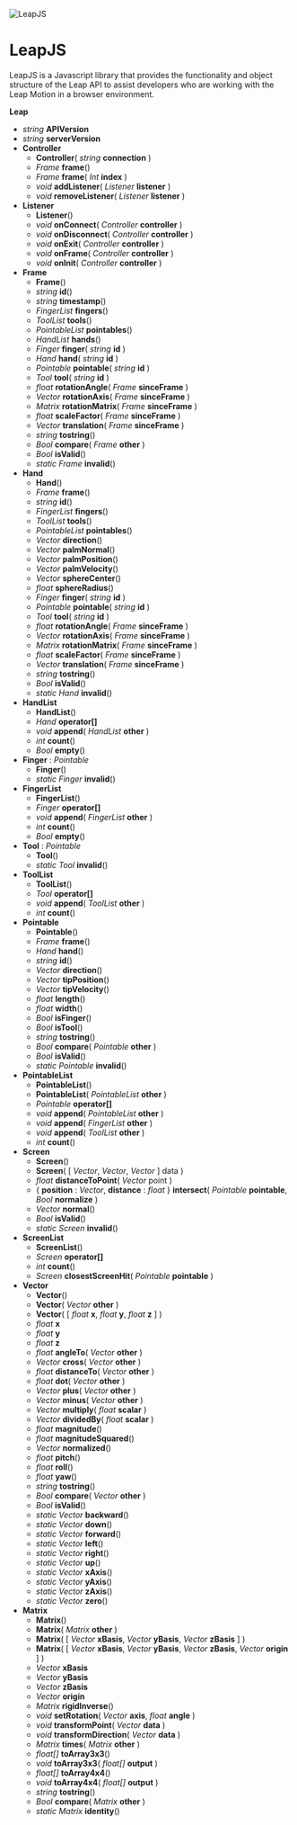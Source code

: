 ![LeapJS](http://deckar01.github.com/images/LeapJS.png)

LeapJS
======

LeapJS is a Javascript library that provides the functionality and object structure of the Leap API to assist developers who are working with the Leap Motion in a browser environment.

**Leap**
* _string_ **APIVersion**
* _string_ **serverVersion**
* **Controller**
  * **Controller**( _string_ **connection** )
  * _Frame_ **frame**()
  * _Frame_ **frame**( _Int_ **index** )
  * _void_ **addListener**( _Listener_ **listener** )
  * _void_ **removeListener**( _Listener_ **listener** )
* **Listener**
  * **Listener**()
  * _void_ **onConnect**( _Controller_ **controller** )
  * _void_ **onDisconnect**( _Controller_ **controller** )
  * _void_ **onExit**( _Controller_ **controller** )
  * _void_ **onFrame**( _Controller_ **controller** )
  * _void_ **onInit**( _Controller_ **controller** )
* **Frame**
  * **Frame**()
  * _string_ **id**()
  * _string_ **timestamp**()
  * _FingerList_ **fingers**()
  * _ToolList_ **tools**()
  * _PointableList_ **pointables**()
  * _HandList_ **hands**()
  * _Finger_ **finger**( _string_ **id** )
  * _Hand_ **hand**( _string_ **id** )
  * _Pointable_ **pointable**( _string_ **id** )
  * _Tool_ **tool**( _string_ **id** )
  * _float_ **rotationAngle**( _Frame_ **sinceFrame** )
  * _Vector_ **rotationAxis**( _Frame_ **sinceFrame** )
  * _Matrix_ **rotationMatrix**( _Frame_ **sinceFrame** )
  * _float_ **scaleFactor**( _Frame_ **sinceFrame** )
  * _Vector_ **translation**( _Frame_ **sinceFrame** )
  * _string_ **tostring**()
  * _Bool_ **compare**( _Frame_ **other** )
  * _Bool_ **isValid**()
  * _static Frame_ **invalid**()
* **Hand**
  * **Hand**()
  * _Frame_ **frame**()
  * _string_ **id**()
  * _FingerList_ **fingers**()
  * _ToolList_ **tools**()
  * _PointableList_ **pointables**()
  * _Vector_ **direction**()
  * _Vector_ **palmNormal**()
  * _Vector_ **palmPosition**()
  * _Vector_ **palmVelocity**()
  * _Vector_ **sphereCenter**()
  * _float_ **sphereRadius**()
  * _Finger_ **finger**( _string_ **id** )
  * _Pointable_ **pointable**( _string_ **id** )
  * _Tool_ **tool**( _string_ **id** )
  * _float_ **rotationAngle**( _Frame_ **sinceFrame** )
  * _Vector_ **rotationAxis**( _Frame_ **sinceFrame** )
  * _Matrix_ **rotationMatrix**( _Frame_ **sinceFrame** )
  * _float_ **scaleFactor**( _Frame_ **sinceFrame** )
  * _Vector_ **translation**( _Frame_ **sinceFrame** )
  * _string_ **tostring**()
  * _Bool_ **isValid**()
  * _static Hand_ **invalid**()
* **HandList**
  * **HandList**()
  * _Hand_ **operator[]**
  * _void_ **append**( _HandList_ **other** )
  * _int_ **count**()
  * _Bool_ **empty**()
* **Finger** : _Pointable_
  * **Finger**()
  * _static Finger_ **invalid**()
* **FingerList**
  * **FingerList**()
  * _Finger_ **operator[]**
  * _void_ **append**( _FingerList_ **other** )
  * _int_ **count**()
  * _Bool_ **empty**()
* **Tool** : _Pointable_
  * **Tool**()
  * _static Tool_ **invalid**()
* **ToolList**
  * **ToolList**()
  * _Tool_ **operator[]**
  * _void_ **append**( _ToolList_ **other** )
  * _int_ **count**()
* **Pointable**
  * **Pointable**()
  * _Frame_ **frame**()
  * _Hand_ **hand**()
  * _string_ **id**()
  * _Vector_ **direction**()
  * _Vector_ **tipPosition**()
  * _Vector_ **tipVelocity**()
  * _float_ **length**()
  * _float_ **width**()
  * _Bool_ **isFinger**()
  * _Bool_ **isTool**()
  * _string_ **tostring**()
  * _Bool_ **compare**( _Pointable_ **other** )
  * _Bool_ **isValid**()
  * _static Pointable_ **invalid**()
* **PointableList**
  * **PointableList**()
  * **PointableList**( _PointableList_ **other** )
  * _Pointable_ **operator[]**
  * _void_ **append**( _PointableList_ **other** )
  * _void_ **append**( _FingerList_ **other** )
  * _void_ **append**( _ToolList_ **other** )
  * _int_ **count**()
* **Screen**
  * **Screen**()
  * **Screen**( [ _Vector_, _Vector_, _Vector_ ] data )
  * _float_ **distanceToPoint**( _Vector_ point )
  * { **position** : _Vector_, **distance** : _float_ } **intersect**( _Pointable_ **pointable**, _Bool_ **normalize** )
  * _Vector_ **normal**()
  * _Bool_ **isValid**()
  * _static Screen_ **invalid**()
* **ScreenList**
  * **ScreenList**()
  * _Screen_ **operator[]**
  * _int_ **count**()
  * _Screen_ **closestScreenHit**( _Pointable_ **pointable** )
* **Vector**
  * **Vector**()
  * **Vector**( _Vector_ **other** )
  * **Vector**( [ _float_ **x**, _float_ **y**, _float_ **z** ] )
  * _float_ **x**
  * _float_ **y**
  * _float_ **z**
  * _float_ **angleTo**( _Vector_ **other** )
  * _Vector_ **cross**( _Vector_ **other** )
  * _float_ **distanceTo**( _Vector_ **other** )
  * _float_ **dot**( _Vector_ **other** )
  * _Vector_ **plus**( _Vector_ **other** )
  * _Vector_ **minus**( _Vector_ **other** )
  * _Vector_ **multiply**( _float_ **scalar** )
  * _Vector_ **dividedBy**( _float_ **scalar** )
  * _float_ **magnitude**()
  * _float_ **magnitudeSquared**()
  * _Vector_ **normalized**()
  * _float_ **pitch**()
  * _float_ **roll**()
  * _float_ **yaw**()
  * _string_ **tostring**()
  * _Bool_ **compare**( _Vector_ **other** )
  * _Bool_ **isValid**()
  * _static Vector_ **backward**()
  * _static Vector_ **down**()
  * _static Vector_ **forward**()
  * _static Vector_ **left**()
  * _static Vector_ **right**()
  * _static Vector_ **up**()
  * _static Vector_ **xAxis**()
  * _static Vector_ **yAxis**()
  * _static Vector_ **zAxis**()
  * _static Vector_ **zero**()
* **Matrix**
  * **Matrix**()
  * **Matrix**( _Matrix_ **other** )
  * **Matrix**( [ _Vector_ **xBasis**, _Vector_ **yBasis**, _Vector_ **zBasis** ] )
  * **Matrix**( [ _Vector_ **xBasis**, _Vector_ **yBasis**, _Vector_ **zBasis**, _Vector_ **origin** ] )
  * _Vector_ **xBasis**
  * _Vector_ **yBasis**
  * _Vector_ **zBasis**
  * _Vector_ **origin**
  * _Matrix_ **rigidInverse**()
  * _void_ **setRotation**( _Vector_ **axis**, _float_ **angle** )
  * _void_ **transformPoint**( _Vector_ **data** )
  * _void_ **transformDirection**( _Vector_ **data** )
  * _Matrix_ **times**( _Matrix_ **other** )
  * _float[]_ **toArray3x3**()
  * _void_ **toArray3x3**( _float[]_ **output** )
  * _float[]_ **toArray4x4**()
  * _void_ **toArray4x4**( _float[]_ **output** )
  * _string_ **tostring**()
  * _Bool_ **compare**( _Matrix_ **other** )
  * _static Matrix_ **identity**()
